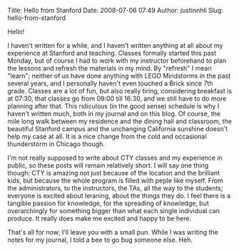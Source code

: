 Title: Hello from Stanford
Date: 2008-07-06 07:49
Author: justinnhli
Slug: hello-from-stanford

Hello!

I haven't written for a while, and I haven't written anything at all
about my experience at Stanford and teaching. Classes formally started
this past Monday, but of course I had to work with my instructor
beforehand to plan the lessons and refresh the materials in my mind. By
"refresh" I mean "learn"; neither of us have done anything with LEGO
Mindstorms in the past several years, and I personally haven't even
touched a Brick since 7th grade. Classes are a lot of fun, but also
really tiring, considering breakfast is at 07:30, that classes go from
09:00 till 16:30, and we still have to do more planning after that. This
ridiculous (in the good sense) schedule is why I haven't written much,
both in my journal and on this blog. Of course, the mile long walk
between my residence and the dining hall and classroom, the beautiful
Stanford campus and the unchanging California sunshine doesn't help my
case at all. It is a nice change from the cold and occasional
thunderstorm in Chicago though.

I'm not really supposed to write about CTY classes and my experience in
public, so these posts will remain relatively short. I will say one
thing though: CTY is amazing not just because of the location and the
brilliant kids, but because the whole program is filled with peple like
myself. From the administrators, to the instructors, the TAs, all the
way to the students; everyone is excited about leraning, about the
things they do. I feel there is a tangible passion for knowledge, for
the spreading of knowledge, but overarchingly for something bigger than
what each single individual can produce. It really does make me excited
and happy to be here.

That's all for now; I'll leave you with a small pun. While I was writing
the notes for my journal, I told a bee to go bug someone else. Heh.

